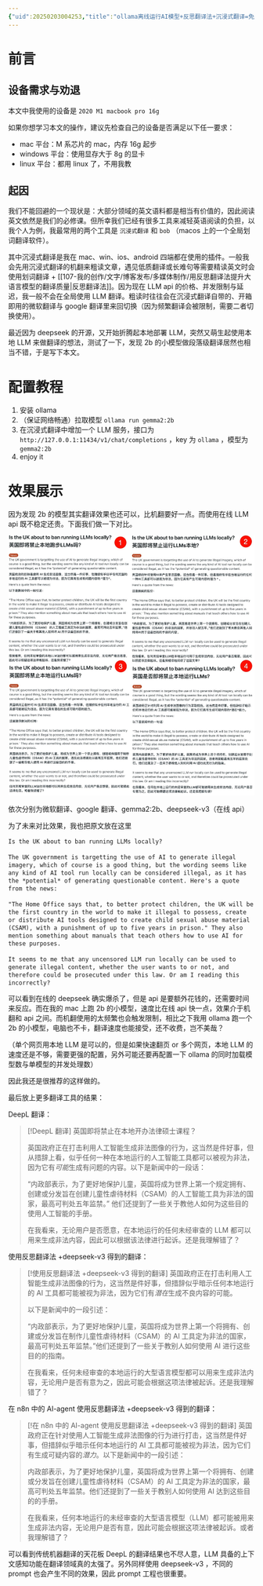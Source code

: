 ```yaml
---
{"uid":20250203004253,"title":"ollama离线运行AI模型+反思翻译法+沉浸式翻译=免费又好用的翻译？最具性价比的选择！","tags":["LLM","ai","翻译","自托管","反思翻译法"],"description":null,"author":"曲淡歌","modified":20250205194018,"dg-publish":true,"dg-path":"效率工具/ollama离线运行AI模型-反思翻译法-沉浸式翻译-免费又好用的翻译.md","permalink":"/效率工具/ollama离线运行AI模型-反思翻译法-沉浸式翻译-免费又好用的翻译/","dgPassFrontmatter":true,"noteIcon":""}
---
```



# 前言

## 设备需求与劝退

本文中我使用的设备是 `2020 M1 macbook pro 16g`

如果你想学习本文的操作，建议先检查自己的设备是否满足以下任一要求：

- mac 平台：M 系芯片的 mac，内存 16g 起步
- windows 平台：使用显存大于 8g 的显卡
- linux 平台：都用 linux 了，不用我教

## 起因

我们不能回避的一个现状是：大部分领域的英文语料都是相当有价值的，因此阅读英文依然是我们的必修课。但所幸我们已经有很多工具来减轻英语阅读的负担，以我个人为例，我最常用的两个工具是 `沉浸式翻译` 和 `bob` （macos 上的一个全局划词翻译软件）。

其中沉浸式翻译是我在 mac、win、ios、android 四端都在使用的插件。一般我会先用沉浸式翻译的机翻来粗读文章，遇见低质翻译或长难句等需要精读英文时会使用划词翻译 + [[107-我的创作/文字/博客发布/多媒体制作/用反思翻译法提升大语言模型的翻译质量\|反思翻译法]]。因为现在 LLM api 的价格、并发限制与延迟，我一般不会在全局使用 LLM 翻译。粗读时往往会在沉浸式翻译自带的、开箱即用的微软翻译与 google 翻译里来回切换（因为频繁翻译会被限制，需要二者切换使用）。

最近因为 deepseek 的开源，又开始折腾起本地部署 LLM，突然又萌生起使用本地 LLM 来做翻译的想法，测试了一下，发现 2b 的小模型做段落级翻译居然也相当不错，于是写下本文。

# 配置教程

1. 安装 ollama
2. （保证网络畅通）拉取模型 `ollama run gemma2:2b`
3. 在沉浸式翻译中增加一个 LLM 服务，接口为 `http://127.0.0.1:11434/v1/chat/completions` ，key 为 `ollama` ，模型为 `gemma2:2b`
4. enjoy it

# 效果展示

因为发现 2b 的模型其实翻译效果也还可以，比机翻要好一点。而使用在线 LLM api 既不稳定还贵。下面我们做一下对比。

![assets/48490.jpeg](/img/user/101-%E6%97%A5%E8%AE%B0/assets/48490.jpeg)

依次分别为微软翻译、google 翻译、gemma2:2b、deepseek-v3（在线 api）

为了未来对比效果，我也把原文放在这里

```
Is the UK about to ban running LLMs locally?

The UK government is targetting the use of AI to generate illegal imagery, which of course is a good thing, but the wording seems like any kind of AI tool run locally can be considered illegal, as it has the *potential* of generating questionable content. Here's a quote from the news:

"The Home Office says that, to better protect children, the UK will be the first country in the world to make it illegal to possess, create or distribute AI tools designed to create child sexual abuse material (CSAM), with a punishment of up to five years in prison." They also mention something about manuals that teach others how to use AI for these purposes.

It seems to me that any uncensored LLM run locally can be used to generate illegal content, whether the user wants to or not, and therefore could be prosecuted under this law. Or am I reading this incorrectly?

```

可以看到在线的 deepseek 确实爆杀了，但是 api 是要额外花钱的，还需要时间来反应。而在我的 mac 上跑 2b 的小模型，速度比在线 api 快一点，效果介于机翻和 api 之间。而机翻使用的太频繁也会触发限制，相比之下我用 ollama 跑一个 2b 的小模型，电脑也不卡，翻译速度也能接受，还不收费，岂不美哉？

（单个网页用本地 LLM 是可以的，但是如果快速翻页 or 多个网页，本地 LLM 的速度还是不够，需要更强的配置，另外可能还要再配置一下 ollama 的同时加载模型数与单模型的并发处理数）

因此我还是很推荐的这样做的。

最后放上更多翻译工具的结果：

DeepL 翻译：

> [!DeepL 翻译]
> 英国即将禁止在本地开办法律硕士课程？
>
> 英国政府正在打击利用人工智能生成非法图像的行为，这当然是件好事，但从措辞上看，似乎任何一种在本地运行的人工智能工具都可以被视为非法，因为它有*可能*生成有问题的内容。以下是新闻中的一段话：
>
> “内政部表示，为了更好地保护儿童，英国将成为世界上第一个规定拥有、创建或分发旨在创建儿童性虐待材料（CSAM）的人工智能工具为非法的国家，最高可判处五年监禁。” 他们还提到了一些关于教他人如何为这些目的使用人工智能的手册。
>
> 在我看来，无论用户是否愿意，在本地运行的任何未经审查的 LLM 都可以用来生成非法内容，因此可以根据该法律进行起诉。还是我理解错了？

使用反思翻译法 +deepseek-v3 得到的翻译：

> [!使用反思翻译法 +deepseek-v3 得到的翻译]
> 英国政府正在打击利用人工智能生成非法图像的行为，这当然是件好事，但措辞似乎暗示任何本地运行的 AI 工具都可能被视为非法，因为它们有*潜在*生成不良内容的可能。
>
> 以下是新闻中的一段引述：
>
> “内政部表示，为了更好地保护儿童，英国将成为世界上第一个将拥有、创建或分发旨在制作儿童性虐待材料（CSAM）的 AI 工具定为非法的国家，最高可判处五年监禁。”他们还提到了一些关于教别人如何使用 AI 进行这些目的的指南。
>
> 在我看来，任何未经审查的本地运行的大型语言模型都可以用来生成非法内容，无论用户是否有意为之，因此可能会根据这项法律被起诉。还是我理解错了？

在 n8n 中的 AI-agent 使用反思翻译法 +deepseek-v3 得到的翻译：

> [!在 n8n 中的 AI-agent 使用反思翻译法 +deepseek-v3 得到的翻译]
> 英国政府正在针对使用人工智能生成非法图像的行为进行打击，这当然是件好事，但措辞似乎暗示任何本地运行的 AI 工具都可能被视为非法，因为它们有生成可疑内容的*潜力*。以下是新闻中的一段引述：
>
> 内政部表示，为了更好地保护儿童，英国将成为世界上第一个将拥有、创建或分发旨在创建儿童性虐待材料（CSAM）的 AI 工具定为非法的国家，最高可判处五年监禁。他们还提到了一些关于教别人如何使用 AI 达到这些目的的手册。
>
> 在我看来，任何本地运行的未经审查的大型语言模型（LLM）都可能被用来生成非法内容，无论用户是否有意，因此可能会根据这项法律被起诉。或者我理解错了？

可以看到传统机器翻译的天花板 DeepL 的翻译结果也不尽人意，LLM 具备的上下文感知功能在翻译领域真的太强了。另外同样使用 deepseek-v3 ，不同的 prompt 也会产生不同的效果，因此 prompt 工程也很重要。